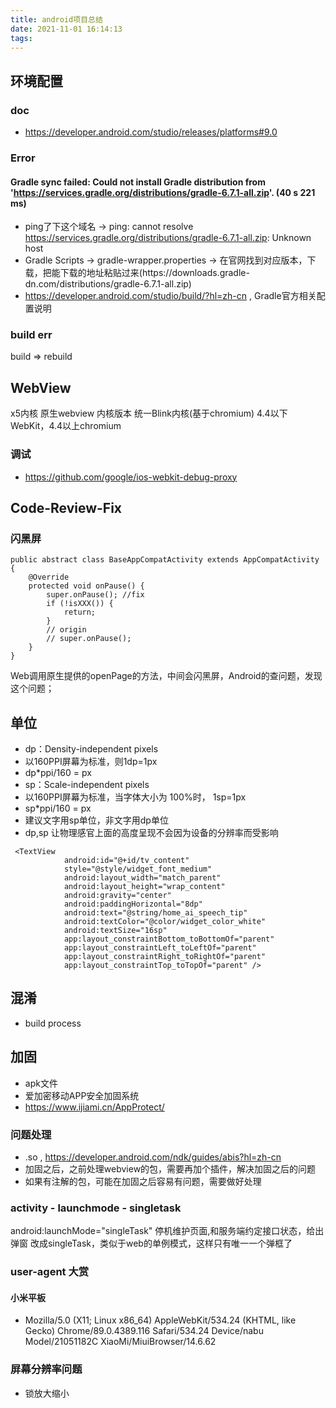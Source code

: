 ```yaml
---
title: android项目总结
date: 2021-11-01 16:14:13
tags:
---
```


## 环境配置

### doc
- https://developer.android.com/studio/releases/platforms#9.0
### Error 
#### Gradle sync failed: Could not install Gradle distribution from 'https://services.gradle.org/distributions/gradle-6.7.1-all.zip'. (40 s 221 ms)
- ping了下这个域名 -> ping: cannot resolve https://services.gradle.org/distributions/gradle-6.7.1-all.zip: Unknown host
- Gradle Scripts ->  gradle-wrapper.properties -> 在官网找到对应版本，下载，把能下载的地址粘贴过来(https\://downloads.gradle-dn.com/distributions/gradle-6.7.1-all.zip) 
- https://developer.android.com/studio/build/?hl=zh-cn , Gradle官方相关配置说明

### build err
build => rebuild


## WebView
x5内核	原生webview
内核版本	统一Blink内核(基于chromium)	4.4以下WebKit，4.4以上chromium

### 调试
- https://github.com/google/ios-webkit-debug-proxy
## Code-Review-Fix
### 闪黑屏
```
public abstract class BaseAppCompatActivity extends AppCompatActivity {
    @Override
    protected void onPause() {
        super.onPause(); //fix
        if (!isXXX()) {
            return;
        }
        // origin 
        // super.onPause(); 
    }
}
```
Web调用原生提供的openPage的方法，中间会闪黑屏，Android的查问题，发现这个问题；

## 单位
- dp：Density-independent pixels
- 以160PPI屏幕为标准，则1dp=1px
- dp*ppi/160 = px
- sp：Scale-independent pixels
- 以160PPI屏幕为标准，当字体大小为 100%时， 1sp=1px
- sp*ppi/160 = px
- 建议文字用sp单位，非文字用dp单位
- dp,sp 让物理感官上面的高度呈现不会因为设备的分辨率而受影响
```
 <TextView
            android:id="@+id/tv_content"
            style="@style/widget_font_medium"
            android:layout_width="match_parent"
            android:layout_height="wrap_content"
            android:gravity="center"
            android:paddingHorizontal="8dp"
            android:text="@string/home_ai_speech_tip"
            android:textColor="@color/widget_color_white"
            android:textSize="16sp"
            app:layout_constraintBottom_toBottomOf="parent"
            app:layout_constraintLeft_toLeftOf="parent"
            app:layout_constraintRight_toRightOf="parent"
            app:layout_constraintTop_toTopOf="parent" />

```
## 混淆
- build process
## 加固
- apk文件
- 爱加密移动APP安全加固系统
- https://www.ijiami.cn/AppProtect/
### 问题处理
- .so , https://developer.android.com/ndk/guides/abis?hl=zh-cn
- 加固之后，之前处理webview的包，需要再加个插件，解决加固之后的问题
- 如果有注解的包，可能在加固之后容易有问题，需要做好处理

### activity - launchmode - singletask
android:launchMode="singleTask"
停机维护页面,和服务端约定接口状态，给出弹窗
改成singleTask，类似于web的单例模式，这样只有唯一一个弹框了

### user-agent 大赏
#### 小米平板
- Mozilla/5.0 (X11; Linux x86_64) AppleWebKit/534.24 (KHTML, like Gecko) Chrome/89.0.4389.116 Safari/534.24 Device/nabu Model/21051182C XiaoMi/MiuiBrowser/14.6.62

### 屏幕分辨率问题
- 锁放大缩小